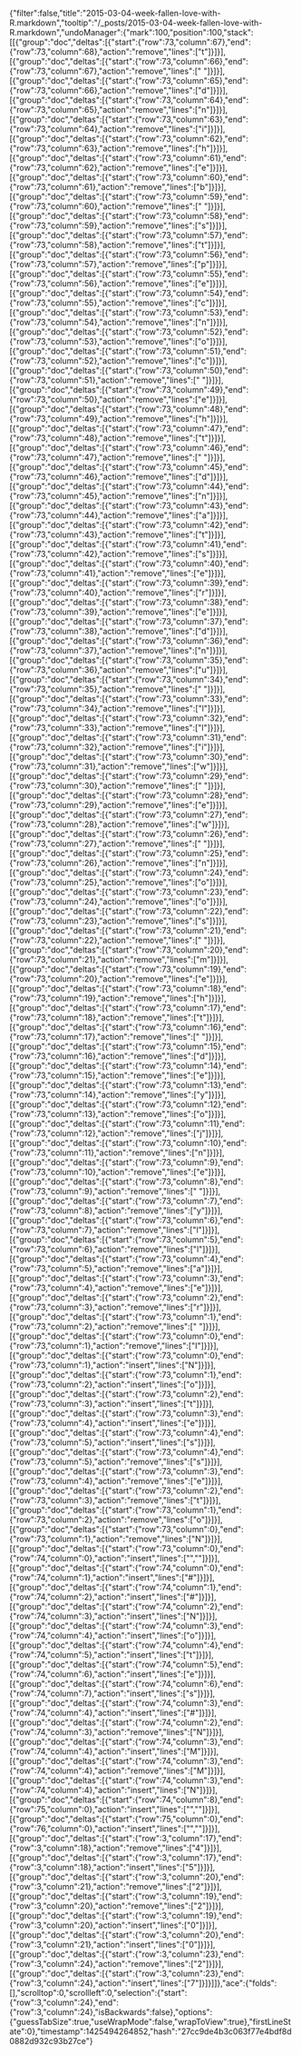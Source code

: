 {"filter":false,"title":"2015-03-04-week-fallen-love-with-R.markdown","tooltip":"/_posts/2015-03-04-week-fallen-love-with-R.markdown","undoManager":{"mark":100,"position":100,"stack":[[{"group":"doc","deltas":[{"start":{"row":73,"column":67},"end":{"row":73,"column":68},"action":"remove","lines":["t"]}]}],[{"group":"doc","deltas":[{"start":{"row":73,"column":66},"end":{"row":73,"column":67},"action":"remove","lines":[" "]}]}],[{"group":"doc","deltas":[{"start":{"row":73,"column":65},"end":{"row":73,"column":66},"action":"remove","lines":["d"]}]}],[{"group":"doc","deltas":[{"start":{"row":73,"column":64},"end":{"row":73,"column":65},"action":"remove","lines":["n"]}]}],[{"group":"doc","deltas":[{"start":{"row":73,"column":63},"end":{"row":73,"column":64},"action":"remove","lines":["i"]}]}],[{"group":"doc","deltas":[{"start":{"row":73,"column":62},"end":{"row":73,"column":63},"action":"remove","lines":["h"]}]}],[{"group":"doc","deltas":[{"start":{"row":73,"column":61},"end":{"row":73,"column":62},"action":"remove","lines":["e"]}]}],[{"group":"doc","deltas":[{"start":{"row":73,"column":60},"end":{"row":73,"column":61},"action":"remove","lines":["b"]}]}],[{"group":"doc","deltas":[{"start":{"row":73,"column":59},"end":{"row":73,"column":60},"action":"remove","lines":[" "]}]}],[{"group":"doc","deltas":[{"start":{"row":73,"column":58},"end":{"row":73,"column":59},"action":"remove","lines":["s"]}]}],[{"group":"doc","deltas":[{"start":{"row":73,"column":57},"end":{"row":73,"column":58},"action":"remove","lines":["t"]}]}],[{"group":"doc","deltas":[{"start":{"row":73,"column":56},"end":{"row":73,"column":57},"action":"remove","lines":["p"]}]}],[{"group":"doc","deltas":[{"start":{"row":73,"column":55},"end":{"row":73,"column":56},"action":"remove","lines":["e"]}]}],[{"group":"doc","deltas":[{"start":{"row":73,"column":54},"end":{"row":73,"column":55},"action":"remove","lines":["c"]}]}],[{"group":"doc","deltas":[{"start":{"row":73,"column":53},"end":{"row":73,"column":54},"action":"remove","lines":["n"]}]}],[{"group":"doc","deltas":[{"start":{"row":73,"column":52},"end":{"row":73,"column":53},"action":"remove","lines":["o"]}]}],[{"group":"doc","deltas":[{"start":{"row":73,"column":51},"end":{"row":73,"column":52},"action":"remove","lines":["c"]}]}],[{"group":"doc","deltas":[{"start":{"row":73,"column":50},"end":{"row":73,"column":51},"action":"remove","lines":[" "]}]}],[{"group":"doc","deltas":[{"start":{"row":73,"column":49},"end":{"row":73,"column":50},"action":"remove","lines":["e"]}]}],[{"group":"doc","deltas":[{"start":{"row":73,"column":48},"end":{"row":73,"column":49},"action":"remove","lines":["h"]}]}],[{"group":"doc","deltas":[{"start":{"row":73,"column":47},"end":{"row":73,"column":48},"action":"remove","lines":["t"]}]}],[{"group":"doc","deltas":[{"start":{"row":73,"column":46},"end":{"row":73,"column":47},"action":"remove","lines":[" "]}]}],[{"group":"doc","deltas":[{"start":{"row":73,"column":45},"end":{"row":73,"column":46},"action":"remove","lines":["d"]}]}],[{"group":"doc","deltas":[{"start":{"row":73,"column":44},"end":{"row":73,"column":45},"action":"remove","lines":["n"]}]}],[{"group":"doc","deltas":[{"start":{"row":73,"column":43},"end":{"row":73,"column":44},"action":"remove","lines":["a"]}]}],[{"group":"doc","deltas":[{"start":{"row":73,"column":42},"end":{"row":73,"column":43},"action":"remove","lines":["t"]}]}],[{"group":"doc","deltas":[{"start":{"row":73,"column":41},"end":{"row":73,"column":42},"action":"remove","lines":["s"]}]}],[{"group":"doc","deltas":[{"start":{"row":73,"column":40},"end":{"row":73,"column":41},"action":"remove","lines":["e"]}]}],[{"group":"doc","deltas":[{"start":{"row":73,"column":39},"end":{"row":73,"column":40},"action":"remove","lines":["r"]}]}],[{"group":"doc","deltas":[{"start":{"row":73,"column":38},"end":{"row":73,"column":39},"action":"remove","lines":["e"]}]}],[{"group":"doc","deltas":[{"start":{"row":73,"column":37},"end":{"row":73,"column":38},"action":"remove","lines":["d"]}]}],[{"group":"doc","deltas":[{"start":{"row":73,"column":36},"end":{"row":73,"column":37},"action":"remove","lines":["n"]}]}],[{"group":"doc","deltas":[{"start":{"row":73,"column":35},"end":{"row":73,"column":36},"action":"remove","lines":["u"]}]}],[{"group":"doc","deltas":[{"start":{"row":73,"column":34},"end":{"row":73,"column":35},"action":"remove","lines":[" "]}]}],[{"group":"doc","deltas":[{"start":{"row":73,"column":33},"end":{"row":73,"column":34},"action":"remove","lines":["l"]}]}],[{"group":"doc","deltas":[{"start":{"row":73,"column":32},"end":{"row":73,"column":33},"action":"remove","lines":["l"]}]}],[{"group":"doc","deltas":[{"start":{"row":73,"column":31},"end":{"row":73,"column":32},"action":"remove","lines":["i"]}]}],[{"group":"doc","deltas":[{"start":{"row":73,"column":30},"end":{"row":73,"column":31},"action":"remove","lines":["w"]}]}],[{"group":"doc","deltas":[{"start":{"row":73,"column":29},"end":{"row":73,"column":30},"action":"remove","lines":[" "]}]}],[{"group":"doc","deltas":[{"start":{"row":73,"column":28},"end":{"row":73,"column":29},"action":"remove","lines":["e"]}]}],[{"group":"doc","deltas":[{"start":{"row":73,"column":27},"end":{"row":73,"column":28},"action":"remove","lines":["w"]}]}],[{"group":"doc","deltas":[{"start":{"row":73,"column":26},"end":{"row":73,"column":27},"action":"remove","lines":[" "]}]}],[{"group":"doc","deltas":[{"start":{"row":73,"column":25},"end":{"row":73,"column":26},"action":"remove","lines":["n"]}]}],[{"group":"doc","deltas":[{"start":{"row":73,"column":24},"end":{"row":73,"column":25},"action":"remove","lines":["o"]}]}],[{"group":"doc","deltas":[{"start":{"row":73,"column":23},"end":{"row":73,"column":24},"action":"remove","lines":["o"]}]}],[{"group":"doc","deltas":[{"start":{"row":73,"column":22},"end":{"row":73,"column":23},"action":"remove","lines":["s"]}]}],[{"group":"doc","deltas":[{"start":{"row":73,"column":21},"end":{"row":73,"column":22},"action":"remove","lines":[" "]}]}],[{"group":"doc","deltas":[{"start":{"row":73,"column":20},"end":{"row":73,"column":21},"action":"remove","lines":["m"]}]}],[{"group":"doc","deltas":[{"start":{"row":73,"column":19},"end":{"row":73,"column":20},"action":"remove","lines":["e"]}]}],[{"group":"doc","deltas":[{"start":{"row":73,"column":18},"end":{"row":73,"column":19},"action":"remove","lines":["h"]}]}],[{"group":"doc","deltas":[{"start":{"row":73,"column":17},"end":{"row":73,"column":18},"action":"remove","lines":["t"]}]}],[{"group":"doc","deltas":[{"start":{"row":73,"column":16},"end":{"row":73,"column":17},"action":"remove","lines":[" "]}]}],[{"group":"doc","deltas":[{"start":{"row":73,"column":15},"end":{"row":73,"column":16},"action":"remove","lines":["d"]}]}],[{"group":"doc","deltas":[{"start":{"row":73,"column":14},"end":{"row":73,"column":15},"action":"remove","lines":["e"]}]}],[{"group":"doc","deltas":[{"start":{"row":73,"column":13},"end":{"row":73,"column":14},"action":"remove","lines":["y"]}]}],[{"group":"doc","deltas":[{"start":{"row":73,"column":12},"end":{"row":73,"column":13},"action":"remove","lines":["o"]}]}],[{"group":"doc","deltas":[{"start":{"row":73,"column":11},"end":{"row":73,"column":12},"action":"remove","lines":["j"]}]}],[{"group":"doc","deltas":[{"start":{"row":73,"column":10},"end":{"row":73,"column":11},"action":"remove","lines":["n"]}]}],[{"group":"doc","deltas":[{"start":{"row":73,"column":9},"end":{"row":73,"column":10},"action":"remove","lines":["e"]}]}],[{"group":"doc","deltas":[{"start":{"row":73,"column":8},"end":{"row":73,"column":9},"action":"remove","lines":[" "]}]}],[{"group":"doc","deltas":[{"start":{"row":73,"column":7},"end":{"row":73,"column":8},"action":"remove","lines":["y"]}]}],[{"group":"doc","deltas":[{"start":{"row":73,"column":6},"end":{"row":73,"column":7},"action":"remove","lines":["l"]}]}],[{"group":"doc","deltas":[{"start":{"row":73,"column":5},"end":{"row":73,"column":6},"action":"remove","lines":["l"]}]}],[{"group":"doc","deltas":[{"start":{"row":73,"column":4},"end":{"row":73,"column":5},"action":"remove","lines":["a"]}]}],[{"group":"doc","deltas":[{"start":{"row":73,"column":3},"end":{"row":73,"column":4},"action":"remove","lines":["e"]}]}],[{"group":"doc","deltas":[{"start":{"row":73,"column":2},"end":{"row":73,"column":3},"action":"remove","lines":["r"]}]}],[{"group":"doc","deltas":[{"start":{"row":73,"column":1},"end":{"row":73,"column":2},"action":"remove","lines":[" "]}]}],[{"group":"doc","deltas":[{"start":{"row":73,"column":0},"end":{"row":73,"column":1},"action":"remove","lines":["I"]}]}],[{"group":"doc","deltas":[{"start":{"row":73,"column":0},"end":{"row":73,"column":1},"action":"insert","lines":["N"]}]}],[{"group":"doc","deltas":[{"start":{"row":73,"column":1},"end":{"row":73,"column":2},"action":"insert","lines":["o"]}]}],[{"group":"doc","deltas":[{"start":{"row":73,"column":2},"end":{"row":73,"column":3},"action":"insert","lines":["t"]}]}],[{"group":"doc","deltas":[{"start":{"row":73,"column":3},"end":{"row":73,"column":4},"action":"insert","lines":["e"]}]}],[{"group":"doc","deltas":[{"start":{"row":73,"column":4},"end":{"row":73,"column":5},"action":"insert","lines":["s"]}]}],[{"group":"doc","deltas":[{"start":{"row":73,"column":4},"end":{"row":73,"column":5},"action":"remove","lines":["s"]}]}],[{"group":"doc","deltas":[{"start":{"row":73,"column":3},"end":{"row":73,"column":4},"action":"remove","lines":["e"]}]}],[{"group":"doc","deltas":[{"start":{"row":73,"column":2},"end":{"row":73,"column":3},"action":"remove","lines":["t"]}]}],[{"group":"doc","deltas":[{"start":{"row":73,"column":1},"end":{"row":73,"column":2},"action":"remove","lines":["o"]}]}],[{"group":"doc","deltas":[{"start":{"row":73,"column":0},"end":{"row":73,"column":1},"action":"remove","lines":["N"]}]}],[{"group":"doc","deltas":[{"start":{"row":73,"column":0},"end":{"row":74,"column":0},"action":"insert","lines":["",""]}]}],[{"group":"doc","deltas":[{"start":{"row":74,"column":0},"end":{"row":74,"column":1},"action":"insert","lines":["#"]}]}],[{"group":"doc","deltas":[{"start":{"row":74,"column":1},"end":{"row":74,"column":2},"action":"insert","lines":["#"]}]}],[{"group":"doc","deltas":[{"start":{"row":74,"column":2},"end":{"row":74,"column":3},"action":"insert","lines":["N"]}]}],[{"group":"doc","deltas":[{"start":{"row":74,"column":3},"end":{"row":74,"column":4},"action":"insert","lines":["o"]}]}],[{"group":"doc","deltas":[{"start":{"row":74,"column":4},"end":{"row":74,"column":5},"action":"insert","lines":["t"]}]}],[{"group":"doc","deltas":[{"start":{"row":74,"column":5},"end":{"row":74,"column":6},"action":"insert","lines":["e"]}]}],[{"group":"doc","deltas":[{"start":{"row":74,"column":6},"end":{"row":74,"column":7},"action":"insert","lines":["s"]}]}],[{"group":"doc","deltas":[{"start":{"row":74,"column":3},"end":{"row":74,"column":4},"action":"insert","lines":["#"]}]}],[{"group":"doc","deltas":[{"start":{"row":74,"column":2},"end":{"row":74,"column":3},"action":"remove","lines":["N"]}]}],[{"group":"doc","deltas":[{"start":{"row":74,"column":3},"end":{"row":74,"column":4},"action":"insert","lines":["M"]}]}],[{"group":"doc","deltas":[{"start":{"row":74,"column":3},"end":{"row":74,"column":4},"action":"remove","lines":["M"]}]}],[{"group":"doc","deltas":[{"start":{"row":74,"column":3},"end":{"row":74,"column":4},"action":"insert","lines":["N"]}]}],[{"group":"doc","deltas":[{"start":{"row":74,"column":8},"end":{"row":75,"column":0},"action":"insert","lines":["",""]}]}],[{"group":"doc","deltas":[{"start":{"row":75,"column":0},"end":{"row":76,"column":0},"action":"insert","lines":["",""]}]}],[{"group":"doc","deltas":[{"start":{"row":3,"column":17},"end":{"row":3,"column":18},"action":"remove","lines":["4"]}]}],[{"group":"doc","deltas":[{"start":{"row":3,"column":17},"end":{"row":3,"column":18},"action":"insert","lines":["5"]}]}],[{"group":"doc","deltas":[{"start":{"row":3,"column":20},"end":{"row":3,"column":21},"action":"remove","lines":["2"]}]}],[{"group":"doc","deltas":[{"start":{"row":3,"column":19},"end":{"row":3,"column":20},"action":"remove","lines":["2"]}]}],[{"group":"doc","deltas":[{"start":{"row":3,"column":19},"end":{"row":3,"column":20},"action":"insert","lines":["0"]}]}],[{"group":"doc","deltas":[{"start":{"row":3,"column":20},"end":{"row":3,"column":21},"action":"insert","lines":["0"]}]}],[{"group":"doc","deltas":[{"start":{"row":3,"column":23},"end":{"row":3,"column":24},"action":"remove","lines":["2"]}]}],[{"group":"doc","deltas":[{"start":{"row":3,"column":23},"end":{"row":3,"column":24},"action":"insert","lines":["7"]}]}]]},"ace":{"folds":[],"scrolltop":0,"scrollleft":0,"selection":{"start":{"row":3,"column":24},"end":{"row":3,"column":24},"isBackwards":false},"options":{"guessTabSize":true,"useWrapMode":false,"wrapToView":true},"firstLineState":0},"timestamp":1425494264852,"hash":"27cc9de4b3c063f77e4bdf8d0882d932c93b27ce"}